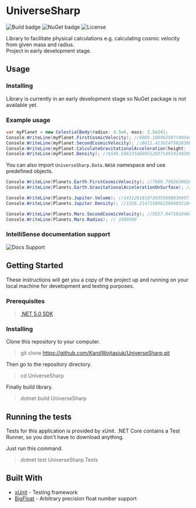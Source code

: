 # UniverseSharp

![Build badge](https://img.shields.io/github/workflow/status/KarolWojtasiuk/UniverseSharp/.NET/master?style=for-the-badge)
![NuGet badge](https://img.shields.io/nuget/v/UniverseSharp?style=for-the-badge)
![License](https://img.shields.io/github/license/KarolWojtasiuk/UniverseSharp?style=for-the-badge)

Library to facilitate physical calculations e.g. calculating cosmic velocity from given mass and radius.  
Project in early development stage.

## Usage

### Installing

Library is currently in an early development stage so NuGet package is not available yet.

### Example usage

```csharp
var myPlanet = new CelestialBody(radius: 4.5e6, mass: 2.5e24);
Console.WriteLine(myPlanet.FirstCosmicVelocity); //6089.1889625977403445034075310210229350530234828174250100542213675545
Console.WriteLine(myPlanet.SecondCosmicVelocity); //8611.413614758283000983304784383634439906931315731627144823861947177
Console.WriteLine(myPlanet.CalculateGravitationalAcceleration(height: 7e6)); //3.405142857142857451352755872914285714285
Console.WriteLine(myPlanet.Density); //6549.5861354689512037149341403096574845835444909202854993444150023369513416475003
```

You can also import `UniverseSharp.Data.NASA` namespace and use predefined objects.
```csharp
Console.WriteLine(Planets.Earth.FirstCosmicVelocity); //7909.79026300202504910263375122164
Console.WriteLine(Planets.Earth.GravitationalAccelerationOnSurface); //9.82023222645293258

Console.WriteLine(Planets.Jupiter.Volume); //1431281810739355898836057.6446305537758196646
Console.WriteLine(Planets.Jupiter.Density); //1326.214715898230640321948098163419896463003

Console.WriteLine(Planets.Mars.SecondCosmicVelocity); //5027.04720184840644701259976144380
Console.WriteLine(Planets.Mars.Radius); // 3389500
```

### IntelliSense documentation support

![Docs Support](https://i.imgur.com/35fD0Rn.png)

## Getting Started

These instructions will get you a copy of the project up and running on your local machine for development and testing
purposes.

### Prerequisites

> [.NET 5.0 SDK](https://dotnet.microsoft.com/download/dotnet/5.0)

### Installing

Clone this repository to your computer.
> git clone https://github.com/KarolWojtasiuk/UniverseSharp.git

Then go to the repository directory.
> cd UniverseSharp

Finally build library.
> dotnet build UniverseSharp

## Running the tests

Tests for this application is provided by xUnit. .NET Core contains a Test Runner, so you don't have to download
anything.

Just run this command.
> dotnet test UniverseSharp.Tests

## Built With

* [xUnit](https://github.com/xunit/xunit) - Testing framework
* [BigFloat](https://github.com/FaustVX/BigFloat) - Arbitrary precision float number support

